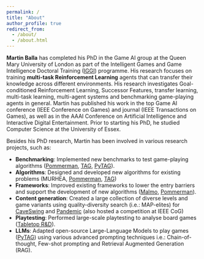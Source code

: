 ```yaml
---
permalink: /
title: "About"
author_profile: true
redirect_from: 
  - /about/
  - /about.html
---
```


**Martin Balla** has completed his PhD in the Game AI group at the Queen Mary University of London as part of the Intelligent Games and Game Intelligence Doctoral Training ([IGGI](http://iggi.org.uk/)) programme. His research focuses on training **multi-task Reinforcement Learning** agents that can transfer their knowledge across different environments. His research investigates Goal-conditioned Reinforcement Learning, Successor Features, transfer learning, multi-task learning, multi-agent systems and benchmarking game-playing agents in general. Martin has published his work in the top Game AI conference (IEEE Conference on Games) and journal (IEEE Transactions on Games), as well as in the AAAI Conference on Artificial Intelligence and Interactive Digital Entertainment. Prior to starting his PhD, he studied Computer Science at the University of Essex.

Besides his PhD research, Martin has been involved in various research projects, such as:
- **Benchmarking**: Implemented new benchmarks to test game-playing algorithms ([Pommerman](https://github.com/GAIGResearch/java-pommerman), [TAG](https://github.com/GAIGResearch/TabletopGames), [PyTAG](https://github.com/martinballa/PyTAG)). 
- **Algorithms**: Designed and developed new algorithms for existing problems (MURHEA, [Pommerman](https://github.com/GAIGResearch/java-pommerman), [TAG](https://github.com/GAIGResearch/TabletopGames)) 
- **Frameworks**: Improved existing frameworks to lower the entry barriers and support the development of new algorithms ([Malmo](https://github.com/GAIGResearch/malmo), [Pommerman](https://github.com/GAIGResearch/java-pommerman)). 
- **Content generation**: Created a large collection of diverse levels and game variants using quality-diversity search (i.e.: MAP-elites) for [CaveSwing](https://aisb.org.uk/wp-content/uploads/2021/04/AI-and-Games-Proceedings.pdf) and [Pandemic](https://ieee-cog.org/2022/assets/papers/paper_177.pdf) (also hosted a competition at IEEE CoG)
- **Playtesting**: Performed large-scale playtesting to analyse board games ([Tabletop R&D](https://www.tabletoprnd.co.uk/ukge23/violet)). 
- **LLMs**: Adapted open-source Large-Language Models to play games ([PyTAG](https://github.com/martinballa/PyTAG)) using various advanced prompting techniques i.e.: Chain-of-thought, Few-shot prompting and Retrieval Augmented Generation (RAG).

